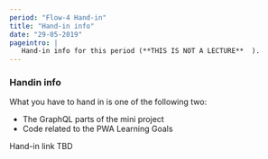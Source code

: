 ```yaml
---
period: "Flow-4 Hand-in"
title: "Hand-in info"
date: "29-05-2019"
pageintro: | 
   Hand-in info for this period (**THIS IS NOT A LECTURE**  ).
---
```


### Handin info
What you have to hand in is one of the following two:

- The GraphQL parts of the mini project
- Code related to the PWA Learning Goals

Hand-in link 
TBD